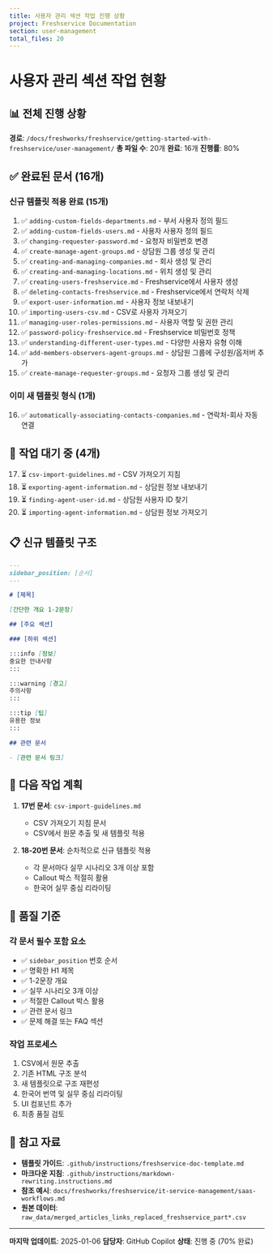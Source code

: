```yaml
---
title: 사용자 관리 섹션 작업 진행 상황
project: Freshservice Documentation
section: user-management
total_files: 20
---
```


# 사용자 관리 섹션 작업 현황

## 📊 전체 진행 상황

**경로**: `/docs/freshworks/freshservice/getting-started-with-freshservice/user-management/`
**총 파일 수**: 20개
**완료**: 16개
**진행률**: 80%

## ✅ 완료된 문서 (16개)

### 신규 템플릿 적용 완료 (15개)
1. ✅ `adding-custom-fields-departments.md` - 부서 사용자 정의 필드
2. ✅ `adding-custom-fields-users.md` - 사용자 사용자 정의 필드  
3. ✅ `changing-requester-password.md` - 요청자 비밀번호 변경
4. ✅ `create-manage-agent-groups.md` - 상담원 그룹 생성 및 관리
5. ✅ `creating-and-managing-companies.md` - 회사 생성 및 관리
6. ✅ `creating-and-managing-locations.md` - 위치 생성 및 관리
7. ✅ `creating-users-freshservice.md` - Freshservice에서 사용자 생성
8. ✅ `deleting-contacts-freshservice.md` - Freshservice에서 연락처 삭제
9. ✅ `export-user-information.md` - 사용자 정보 내보내기
10. ✅ `importing-users-csv.md` - CSV로 사용자 가져오기
11. ✅ `managing-user-roles-permissions.md` - 사용자 역할 및 권한 관리
12. ✅ `password-policy-freshservice.md` - Freshservice 비밀번호 정책
13. ✅ `understanding-different-user-types.md` - 다양한 사용자 유형 이해
14. ✅ `add-members-observers-agent-groups.md` - 상담원 그룹에 구성원/옵저버 추가
15. ✅ `create-manage-requester-groups.md` - 요청자 그룹 생성 및 관리

### 이미 새 템플릿 형식 (1개)
16. ✅ `automatically-associating-contacts-companies.md` - 연락처-회사 자동 연결

## 🔄 작업 대기 중 (4개)

17. ⏳ `csv-import-guidelines.md` - CSV 가져오기 지침
18. ⏳ `exporting-agent-information.md` - 상담원 정보 내보내기
19. ⏳ `finding-agent-user-id.md` - 상담원 사용자 ID 찾기
20. ⏳ `importing-agent-information.md` - 상담원 정보 가져오기

## 📋 신규 템플릿 구조

```markdown
---
sidebar_position: [순서]
---

# [제목]

[간단한 개요 1-2문장]

## [주요 섹션]

### [하위 섹션]

:::info [정보]
중요한 안내사항
:::

:::warning [경고]
주의사항
:::

:::tip [팁]
유용한 정보
:::

## 관련 문서

- [관련 문서 링크]
```

## 🎯 다음 작업 계획

1. **17번 문서**: `csv-import-guidelines.md`
   - CSV 가져오기 지침 문서
   - CSV에서 원문 추출 및 새 템플릿 적용

2. **18-20번 문서**: 순차적으로 신규 템플릿 적용
   - 각 문서마다 실무 시나리오 3개 이상 포함
   - Callout 박스 적절히 활용
   - 한국어 실무 중심 리라이팅

## 📝 품질 기준

### 각 문서 필수 포함 요소
- ✅ `sidebar_position` 번호 순서
- ✅ 명확한 H1 제목
- ✅ 1-2문장 개요
- ✅ 실무 시나리오 3개 이상
- ✅ 적절한 Callout 박스 활용
- ✅ 관련 문서 링크
- ✅ 문제 해결 또는 FAQ 섹션

### 작업 프로세스
1. CSV에서 원문 추출
2. 기존 HTML 구조 분석
3. 새 템플릿으로 구조 재편성
4. 한국어 번역 및 실무 중심 리라이팅
5. UI 컴포넌트 추가
6. 최종 품질 검토

## 🔗 참고 자료

- **템플릿 가이드**: `.github/instructions/freshservice-doc-template.md`
- **마크다운 지침**: `.github/instructions/markdown-rewriting.instructions.md`
- **참조 예시**: `docs/freshworks/freshservice/it-service-management/saas-workflows.md`
- **원본 데이터**: `raw_data/merged_articles_links_replaced_freshservice_part*.csv`

---

**마지막 업데이트**: 2025-01-06
**담당자**: GitHub Copilot
**상태**: 진행 중 (70% 완료)
